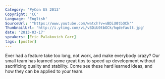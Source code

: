 ```yaml
---
Category: 'PyCon US 2013'
Copyright: 'CC'
Language: 'English'
SourceUrl: '"https://www.youtube.com/watch?v=vBDiU0tbOCk"'
ThumbnailUrl: 'http://i.ytimg.com/vi/vBDiU0tbOCk/hqdefault.jpg'
date: '2013-03-17'
speakers: [Eric Palakovich Carr]
tags: [poster]
---
```

Ever had a feature take too long, not work, and make everybody crazy? Our small team has learned some great tips to speed up development without sacrificing quality and stability. Come see these hard learned ideas, and how they can be applied to your team.
